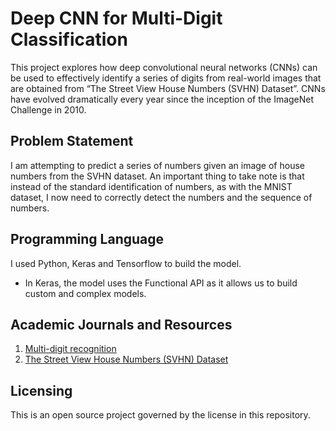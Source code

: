 # Deep CNN for Multi-Digit Classification

This project explores how deep convolutional neural networks (CNNs) can be used to effectively identify a series of digits from real-world images that are obtained from “The Street View House Numbers (SVHN) Dataset”.  CNNs have evolved dramatically every year since the inception of the ImageNet Challenge in 2010. 

## Problem Statement
I am attempting to predict a series of numbers given an image of house numbers from the SVHN dataset. An important thing to take note is that instead of the standard identification of numbers, as with the MNIST dataset, I now need to correctly detect the numbers and the sequence of numbers. 

## Programming Language
I used Python, Keras and Tensorflow to build the model. 
- In Keras, the model uses the Functional API as it allows us to build custom and complex models.


## Academic Journals and Resources
1. [Multi-digit recognition](https://arxiv.org/abs/1312.6082)
2. [The Street View House Numbers (SVHN) Dataset](http://ufldl.stanford.edu/housenumbers/)


## Licensing
This is an open source project governed by the license in this repository.